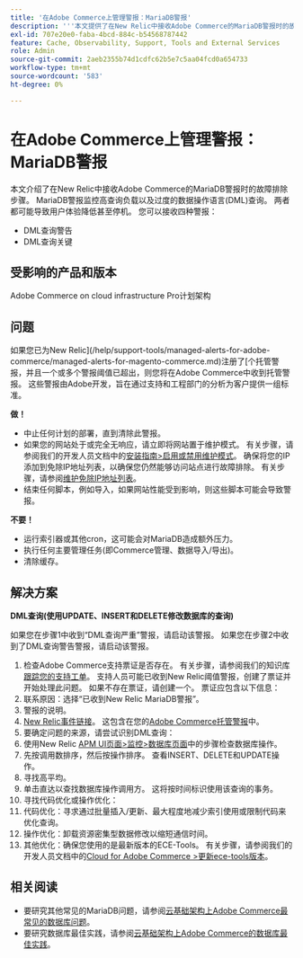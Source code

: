 ```yaml
---
title: '在Adobe Commerce上管理警报：MariaDB警报'
description: '''本文提供了在New Relic中接收Adobe Commerce的MariaDB警报时的故障排除步骤。 MariaDB警报监控高查询负载以及过度的数据操作语言(DML)查询。 两者都可能导致用户体验降低甚至停机。 你可以收到四种警报：'
exl-id: 707e20e0-faba-4bcd-884c-b54568787442
feature: Cache, Observability, Support, Tools and External Services
role: Admin
source-git-commit: 2aeb2355b74d1cdfc62b5e7c5aa04fcd0a654733
workflow-type: tm+mt
source-wordcount: '583'
ht-degree: 0%

---
```


# 在Adobe Commerce上管理警报：MariaDB警报

本文介绍了在New Relic中接收Adobe Commerce的MariaDB警报时的故障排除步骤。 MariaDB警报监控高查询负载以及过度的数据操作语言(DML)查询。 两者都可能导致用户体验降低甚至停机。 您可以接收四种警报：

* DML查询警告
* DML查询关键

## **受影响的产品和版本**

Adobe Commerce on cloud infrastructure Pro计划架构

## 问题

如果您已为New Relic](/help/support-tools/managed-alerts-for-adobe-commerce/managed-alerts-for-magento-commerce.md)注册了[个托管警报，并且一个或多个警报阈值已超出，则您将在Adobe Commerce中收到托管警报。 这些警报由Adobe开发，旨在通过支持和工程部门的分析为客户提供一组标准。

**做！**

* 中止任何计划的部署，直到清除此警报。
* 如果您的网站处于或完全无响应，请立即将网站置于维护模式。 有关步骤，请参阅我们的开发人员文档中的[安装指南>启用或禁用维护模式](https://experienceleague.adobe.com/en/docs/commerce-operations/installation-guide/tutorials/maintenance-mode)。 确保将您的IP添加到免除IP地址列表，以确保您仍然能够访问站点进行故障排除。 有关步骤，请参阅[维护免除IP地址列表](https://experienceleague.adobe.com/en/docs/commerce-operations/installation-guide/tutorials/maintenance-mode#instgde-cli-maint-exempt)。
* 结束任何脚本，例如导入，如果网站性能受到影响，则这些脚本可能会导致警报。

**不要！**

* 运行索引器或其他cron，这可能会对MariaDB造成额外压力。
* 执行任何主要管理任务(即Commerce管理、数据导入/导出)。
* 清除缓存。

## 解决方案

**DML查询(使用UPDATE、INSERT和DELETE修改数据库的查询)**

如果您在步骤1中收到“DML查询严重”警报，请启动该警报。 如果您在步骤2中收到了DML查询警告警报，请启动该警报。

1. 检查Adobe Commerce支持票证是否存在。 有关步骤，请参阅我们的知识库[跟踪您的支持工单](/help/help-center-guide/help-center/magento-help-center-user-guide.md#track-tickets)。 支持人员可能已收到New Relic阈值警报，创建了票证并开始处理此问题。 如果不存在票证，请创建一个。 票证应包含以下信息：
1. 联系原因：选择“已收到New Relic MariaDB警报”。
1. 警报的说明。
1. [New Relic事件链接](https://docs.newrelic.com/docs/alerts-applied-intelligence/new-relic-alerts/alert-incidents/view-violation-event-details-incidents)。 这包含在您的[Adobe Commerce托管警报](/help/support-tools/managed-alerts-for-adobe-commerce/managed-alerts-for-magento-commerce.md)中。
1. 要确定问题的来源，请尝试识别DML查询：
1. 使用New Relic [APM UI页面>监控>数据库页面](https://docs.newrelic.com/docs/apm/apm-ui-pages/monitoring/databases-page-view-operations-throughput-response-time)中的步骤检查数据库操作。
1. 先按调用数排序，然后按操作排序。 查看INSERT、DELETE和UPDATE操作。
1. 寻找高平均。
1. 单击直达以查找数据库操作调用方。 这将按时间标识使用该查询的事务。
1. 寻找代码优化或操作优化：
1. 代码优化：寻求通过批量插入/更新、最大程度地减少索引使用或限制代码来优化查询。
1. 操作优化：卸载资源密集型数据修改以缩短通信时间。
1. 其他优化：确保您使用的是最新版本的ECE-Tools。 有关步骤，请参阅我们的开发人员文档中的[Cloud for Adobe Commerce >更新ece-tools版本](https://experienceleague.adobe.com/en/docs/commerce-cloud-service/user-guide/dev-tools/ece-tools/update-package)。

## 相关阅读

* 要研究其他常见的MariaDB问题，请参阅[云基础架构上Adobe Commerce最常见的数据库问题](https://experienceleague.adobe.com/docs/commerce-operations/implementation-playbook/best-practices/maintenance/resolve-database-performance-issues.html)。
* 要研究数据库最佳实践，请参阅[云基础架构上Adobe Commerce的数据库最佳实践](https://experienceleague.adobe.com/docs/commerce-operations/implementation-playbook/best-practices/planning/database-on-cloud.html)。
